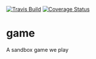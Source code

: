 [![Travis Build](https://img.shields.io/travis/gameplex/game.svg?style=flat-square)](https://travis-ci.org/gameplex/game)
[![Coverage Status](https://img.shields.io/coveralls/gameplex/game.svg?style=flat-square)](https://coveralls.io/r/gameplex/game)

game
====

A sandbox game we play
